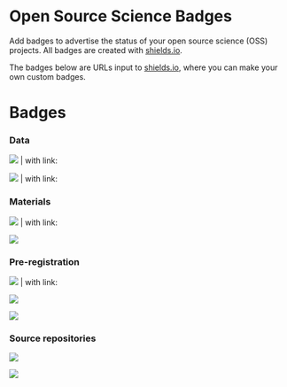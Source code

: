 # Open Source Science Badges

Add badges to advertise the status of your open source science (OSS) projects. All badges are created with [shields.io](https://github.com/badges/shields). 

The badges below are URLs input to [shields.io](https://shields.io/#your-badge), where you can make your own custom badges.

# Badges

### Data

![](https://img.shields.io/badge/Data-Public-green.svg) | with link: <a href="https://osf.io/2bua9/"><img src="https://img.shields.io/badge/Data-Public-green.svg?style=plastic" alt="" /></a>

![](https://img.shields.io/badge/Data-Private-red.svg) | with link: <a href="https://youtu.be/dQw4w9WgXcQ?t=43s"><img src="https://img.shields.io/badge/Data-Private-red.svg?style=plastic" alt="" /></a>

### Materials

![](https://img.shields.io/badge/Materials-Public-green.svg) | with link: <a href="https://osf.io/2bua9/"><img src="https://img.shields.io/badge/Materials-Public-green.svg?style=plastic" alt="" /></a>

![](https://img.shields.io/badge/Materials-Private-red.svg)

### Pre-registration

![](https://img.shields.io/badge/Pre--reg-Public-green.svg) | with link: <a href="https://aspredicted.org/nfj4s.pdf"><img src="https://img.shields.io/badge/Pre--reg-Public-green.svg?style=plastic" alt="" /></a>

![](https://img.shields.io/badge/Pre--reg-Private-yellow.svg)

![](https://img.shields.io/badge/Pre--reg-Not_registered-red.svg)

### Source repositories

![](https://img.shields.io/badge/GitHub-https://github.com/mvuorre/oss--badges-blue.svg?style=plastic)

![](https://img.shields.io/badge/OSF-https://osf.io/2bua9/-blue.svg?style=plastic)

